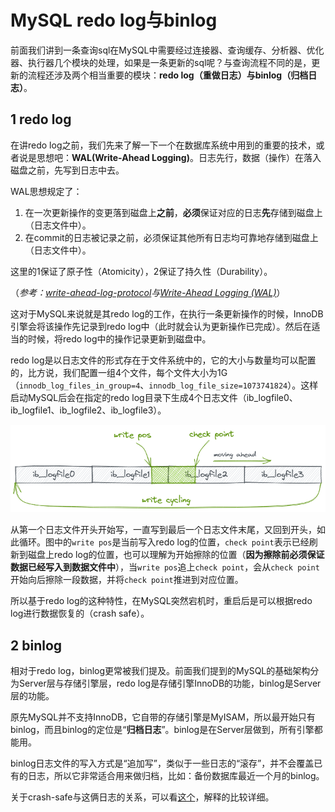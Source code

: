# MySQL redo log与binlog

前面我们讲到一条查询sql在MySQL中需要经过连接器、查询缓存、分析器、优化器、执行器几个模块的处理，如果是一条更新的sql呢？与查询流程不同的是，更新的流程还涉及两个相当重要的模块：**redo log（重做日志）**与**binlog（归档日志）**。

## 1 redo log

在讲redo log之前，我们先来了解一下一个在数据库系统中用到的重要的技术，或者说是思想吧：**WAL(Write-Ahead Logging)**。日志先行，数据（操作）在落入磁盘之前，先写到日志中去。

WAL思想规定了：

1. 在一次更新操作的变更落到磁盘上**之前**，**必须**保证对应的日志**先**存储到磁盘上（日志文件中）。
2. 在commit的日志被记录之前，必须保证其他所有日志均可靠地存储到磁盘上（日志文件中）。

这里的1保证了原子性（Atomicity），2保证了持久性（Durability）。

（*参考：[write-ahead-log-protocol](https://image1.slideserve.com/2209292/write-ahead-log-protocol-l.jpg)*与*[Write-Ahead Logging (WAL)](https://dsf.berkeley.edu/topics/lecs/dbprimer/sld075.htm)*）

这对于MySQL来说就是其redo log的工作，在执行一条更新操作的时候，InnoDB引擎会将该操作先记录到redo log中（此时就会认为更新操作已完成）。然后在适当的时候，将redo log中的操作记录更新到磁盘中。

redo log是以日志文件的形式存在于文件系统中的，它的大小与数量均可以配置的，比方说，我们配置一组4个文件，每个文件大小为1G（`innodb_log_files_in_group=4`、`innodb_log_file_size=1073741824`）。这样启动MySQL后会在指定的redo log目录下生成4个日志文件（ib_logfile0、ib_logfile1、ib_logfile2、ib_logfile3）。

![image-20211013151931043](assets/image-20211013151931043.png)

从第一个日志文件开头开始写，一直写到最后一个日志文件末尾，又回到开头，如此循环。图中的`write pos`是当前写入redo log的位置，`check point`表示已经刷新到磁盘上redo log的位置，也可以理解为开始擦除的位置（**因为擦除前必须保证数据已经写入到数据文件中**），当`write pos`追上`check point`，会从`check point`开始向后擦除一段数据，并将`check point`推进到对应位置。

所以基于redo log的这种特性，在MySQL突然宕机时，重启后是可以根据redo log进行数据恢复的（crash safe）。

## 2 binlog

相对于redo log，binlog更常被我们提及。前面我们提到的MySQL的基础架构分为Server层与存储引擎层，redo log是存储引擎InnoDB的功能，binlog是Server层的功能。

原先MySQL并不支持InnoDB，它自带的存储引擎是MyISAM，所以最开始只有binlog，而且binlog的定位是“**归档日志**”。binlog是在Server层做到，所有引擎都能用。

binlog日志文件的写入方式是“追加写”，类似于一些日志的“滚存”，并不会覆盖已有的日志，所以它非常适合用来做归档，比如：备份数据库最近一个月的binlog。



关于crash-safe与这俩日志的关系，可以看[这个](https://blog.csdn.net/shaochenshuo/article/details/73239949)，解释的比较详细。

